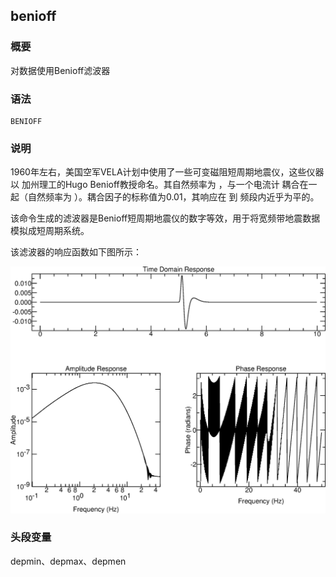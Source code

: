 ## benioff

### 概要

对数据使用Benioff滤波器

### 语法

``` {.bash}
BENIOFF
```

### 说明

1960年左右，美国空军VELA计划中使用了一些可变磁阻短周期地震仪，这些仪器以
加州理工的Hugo Benioff教授命名。其自然频率为 ，与一个电流计
耦合在一起（自然频率为 ）。耦合因子的标称值为0.01，其响应在 到
频段内近乎为平的。

该命令生成的滤波器是Benioff短周期地震仪的数字等效，用于将宽频带地震数据
模拟成短周期系统。

该滤波器的响应函数如下图所示：

![Benioff滤波器的响应函数](/figures/benioff.png)

### 头段变量

depmin、depmax、depmen
